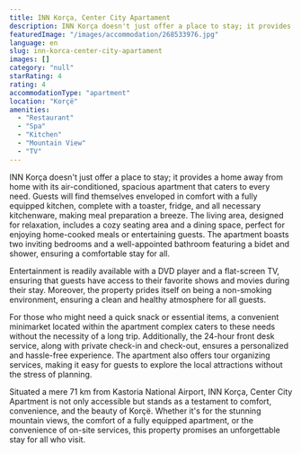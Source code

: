 ```yaml
---
title: INN Korça, Center City Apartament
description: INN Korça doesn't just offer a place to stay; it provides a home away from home with its air-conditioned, spacious apartment that caters to every need. Guests w
featuredImage: "/images/accommodation/268533976.jpg"
language: en
slug: inn-korca-center-city-apartament
images: []
category: "null"
starRating: 4
rating: 4
accommodationType: "apartment"
location: "Korçë"
amenities:
  - "Restaurant"
  - "Spa"
  - "Kitchen"
  - "Mountain View"
  - "TV"
---
```


INN Korça doesn't just offer a place to stay; it provides a home away from home with its air-conditioned, spacious apartment that caters to every need. Guests will find themselves enveloped in comfort with a fully equipped kitchen, complete with a toaster, fridge, and all necessary kitchenware, making meal preparation a breeze. The living area, designed for relaxation, includes a cozy seating area and a dining space, perfect for enjoying home-cooked meals or entertaining guests. The apartment boasts two inviting bedrooms and a well-appointed bathroom featuring a bidet and shower, ensuring a comfortable stay for all.

Entertainment is readily available with a DVD player and a flat-screen TV, ensuring that guests have access to their favorite shows and movies during their stay. Moreover, the property prides itself on being a non-smoking environment, ensuring a clean and healthy atmosphere for all guests.

For those who might need a quick snack or essential items, a convenient minimarket located within the apartment complex caters to these needs without the necessity of a long trip. Additionally, the 24-hour front desk service, along with private check-in and check-out, ensures a personalized and hassle-free experience. The apartment also offers tour organizing services, making it easy for guests to explore the local attractions without the stress of planning.

Situated a mere 71 km from Kastoria National Airport, INN Korça, Center City Apartment is not only accessible but stands as a testament to comfort, convenience, and the beauty of Korçë. Whether it's for the stunning mountain views, the comfort of a fully equipped apartment, or the convenience of on-site services, this property promises an unforgettable stay for all who visit.

